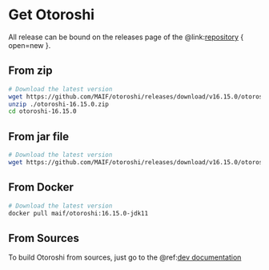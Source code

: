 # Get Otoroshi

All release can be bound on the releases page of the @link:[repository](https://github.com/MAIF/otoroshi/releases) { open=new }.

## From zip

```sh
# Download the latest version
wget https://github.com/MAIF/otoroshi/releases/download/v16.15.0/otoroshi-16.15.0.zip
unzip ./otoroshi-16.15.0.zip
cd otoroshi-16.15.0
```

## From jar file

```sh
# Download the latest version
wget https://github.com/MAIF/otoroshi/releases/download/v16.15.0/otoroshi.jar
```

## From Docker

```sh
# Download the latest version
docker pull maif/otoroshi:16.15.0-jdk11
```

## From Sources

To build Otoroshi from sources, just go to the @ref:[dev documentation](../dev.md)
